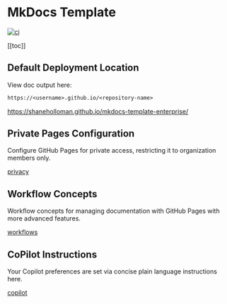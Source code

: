 # MkDocs Template

[![ci](https://github.com/shaneholloman/mkdocs-template-enterprise/actions/workflows/ci.yml/badge.svg)](https://github.com/shaneholloman/mkdocs-template-enterprise/actions/workflows/ci.yml)

[[toc]]

## Default Deployment Location

View doc output here:

```txt
https://<username>.github.io/<repository-name>
```

<https://shaneholloman.github.io/mkdocs-template-enterprise/>

## Private Pages Configuration

Configure GitHub Pages for private access, restricting it to organization members only.

[privacy](notes/privacy.md)

## Workflow Concepts

Workflow concepts for managing documentation with GitHub Pages with more advanced features.

[workflows](notes/workflows.md)

## CoPilot Instructions

Your Copilot preferences are set via concise plain language instructions here.

[copilot](.github/copilot-instructions.md)
